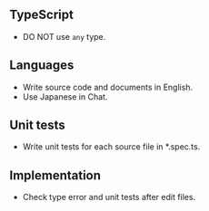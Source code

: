 ## TypeScript

- DO NOT use `any` type.

## Languages

- Write source code and documents in English.
- Use Japanese in Chat.

## Unit tests

- Write unit tests for each source file in *.spec.ts.

## Implementation

- Check type error and unit tests after edit files.